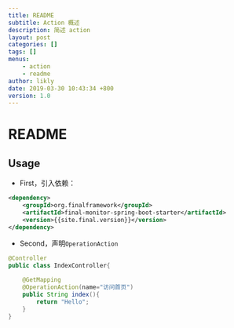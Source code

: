```yaml
---
title: README
subtitle: Action 概述
description: 简述 action 
layout: post
categories: []
tags: []
menus:
    - action
    - readme
author: likly
date: 2019-03-30 10:43:34 +800
version: 1.0
---
```


# README

## Usage

* First，引入依赖：

```xml
<dependency>
    <groupId>org.finalframework</groupId>
    <artifactId>final-monitor-spring-boot-starter</artifactId>
    <version>{{site.final.version}}</version>
</dependency>
```

* Second，声明`OperationAction`

```java
@Controller
public class IndexController{
    
    @GetMapping
    @OperationAction(name="访问首页")
    public String index(){
        return "Hello";
    }
}
```